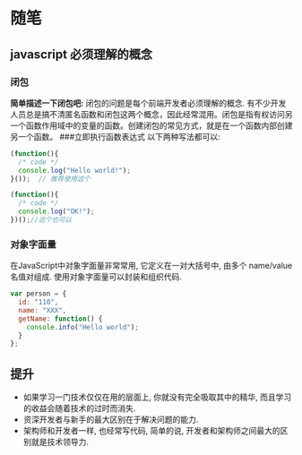 # 随笔
## javascript 必须理解的概念
### 闭包
**简单描述一下闭包吧:** 闭包的问题是每个前端开发者必须理解的概念. 有不少开发人员总是搞不清匿名函数和闭包这两个概念，因此经常混用。闭包是指有权访问另一个函数作用域中的变量的函数。创建闭包的常见方式，就是在一个函数内部创建另一个函数。
###立即执行函数表达式
以下两种写法都可以:
```javascript
(function(){
  /* code */
  console.log("Hello world!");
}());  // 推荐使用这个

(function(){
  /* code */
  console.log("OK!");
})();//这个也可以
```
### 对象字面量
在JavaScript中对象字面量非常常用, 它定义在一对大括号中, 由多个 name/value 名值对组成. 使用对象字面量可以封装和组织代码.
```javascript
var person = {
  id: "110",
  name: "XXX",
  getName: function() {
    console.info("Hello world");
  }
};
```

## 提升
* 如果学习一门技术仅仅在用的层面上, 你就没有完全吸取其中的精华, 而且学习的收益会随着技术的过时而消失.
* 资深开发者与新手的最大区别在于解决问题的能力.
* 架构师和开发者一样, 也经常写代码, 简单的说, 开发者和架构师之间最大的区别就是技术领导力.
